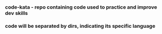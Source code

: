 ### code-kata - repo containing code used to practice and improve dev skills
### 			code will be separated by dirs, indicating its specific language